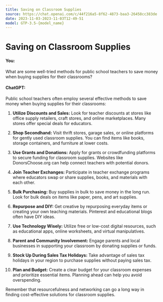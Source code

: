 ```yaml
---
title: Saving on Classroom Supplies
source: https://chat.openai.com/c/44f216a5-8f62-4873-baa3-26458cc383de
date: 2023-11-03-2023-11-03T12-49-51
model: GTP-3.5-{model_name}
---
```


# Saving on Classroom Supplies

#### You:
What are some well-tried methods for public school teachers to save money when buying supplies for their classrooms?

#### ChatGPT:
Public school teachers often employ several effective methods to save money when buying supplies for their classrooms:

1. **Utilize Discounts and Sales:** Look for teacher discounts at stores like office supply retailers, craft stores, and online marketplaces. Many stores offer special deals for educators.

2. **Shop Secondhand:** Visit thrift stores, garage sales, or online platforms for gently used classroom supplies. You can find items like books, storage containers, and furniture at lower costs.

3. **Use Grants and Donations:** Apply for grants or crowdfunding platforms to secure funding for classroom supplies. Websites like DonorsChoose.org can help connect teachers with potential donors.

4. **Join Teacher Exchanges:** Participate in teacher exchange programs where educators swap or share supplies, books, and materials with each other.

5. **Bulk Purchasing:** Buy supplies in bulk to save money in the long run. Look for bulk deals on items like paper, pens, and art supplies.

6. **Repurpose and DIY:** Get creative by repurposing everyday items or creating your own teaching materials. Pinterest and educational blogs often have DIY ideas.

7. **Use Technology Wisely:** Utilize free or low-cost digital resources, such as educational apps, online worksheets, and virtual manipulatives.

8. **Parent and Community Involvement:** Engage parents and local businesses in supporting your classroom by donating supplies or funds.

9. **Stock Up During Sales Tax Holidays:** Take advantage of sales tax holidays in your region to purchase supplies without paying sales tax.

10. **Plan and Budget:** Create a clear budget for your classroom expenses and prioritize essential items. Planning ahead can help you avoid overspending.

Remember that resourcefulness and networking can go a long way in finding cost-effective solutions for classroom supplies.
